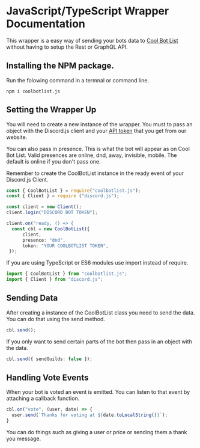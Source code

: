 # JavaScript/TypeScript Wrapper Documentation
This wrapper is a easy way of sending your bots data to [Cool Bot List](https://coolbotlist.tk) without having to setup the Rest or GraphQL API.


## Installing the NPM package.

Run the folowing command in a termnal or command line.

```
npm i coolbotlist.js
```

## Setting the Wrapper Up

You will need to create a new instance of the wrapper. You must to pass an object with the Discord.js client and your [API token](https://coolbotlist.tk/token) that you get from our website.

You can also pass in presence. This is what the bot will appear as on Cool Bot List. Valid presences are online, dnd, away, invisible, mobile. The default is online if you don't pass one.

Remember to create the CoolBotList instance in the ready event of your Discord.js Client.

```ts
const { CoolBotList } = require("coolbotlist.js");
const { Client } = require ("discord.js");

const client = new Client();
client.login("DISCORD BOT TOKEN");

client.on("ready, () => {
  const cbl = new CoolBotList({
      client,
      presence: "dnd",
      token: "YOUR COOLBOTLIST TOKEN",
 });
```

If you are using TypeScript or ES6 modules use import instead of require.

```ts
import { CoolBotList } from "coolbotlist.js";
import { Client } from "discord.js";
```

## Sending Data

After creating a instance of the CoolBotList class you need to send the data. You can do that using the send method.

```ts
cbl.send();
```
If you only want to send certain parts of the bot then pass in an object with the data.

```ts
cbl.send({ sendGuilds: false });
```

## Handling Vote Events

When your bot is voted an event is emitted. You can listen to that event by attaching a callback function.

```ts
cbl.on("vote", (user, date) => {
  user.send(`Thanks for voting at ${date.toLocalString()}`);
}
```

You can do things such as giving a user or price or sending them a thank you message.
